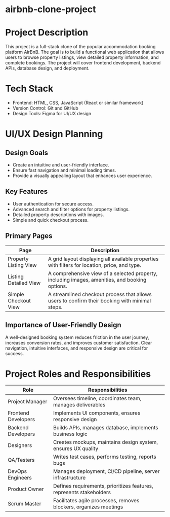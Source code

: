 # airbnb-clone-project

# Project Description
This project is a full-stack clone of the popular accommodation booking platform AirBnB. The goal is to build a functional web application that allows users to browse property listings, view detailed property information, and complete bookings. The project will cover frontend development, backend APIs, database design, and deployment.

# Tech Stack
- Frontend: HTML, CSS, JavaScript (React or similar framework)
- Version Control: Git and GitHub
- Design Tools: Figma for UI/UX design

# UI/UX Design Planning

## Design Goals
- Create an intuitive and user-friendly interface.
- Ensure fast navigation and minimal loading times.
- Provide a visually appealing layout that enhances user experience.

## Key Features
- User authentication for secure access.
- Advanced search and filter options for property listings.
- Detailed property descriptions with images.
- Simple and quick checkout process.

## Primary Pages

| Page                     | Description |
|----------------------|-------------------------------------------------------------------------------------------|
| Property Listing View | A grid layout displaying all available properties with filters for location, price, and type.|
| Listing Detailed View | A comprehensive view of a selected property, including images, amenities, and booking options.|
| Simple Checkout View | A streamlined checkout process that allows users to confirm their booking with minimal steps. |

## Importance of User-Friendly Design
A well-designed booking system reduces friction in the user journey, increases conversion rates, and improves customer satisfaction. Clear navigation, intuitive interfaces, and responsive design are critical for success.

# Project Roles and Responsibilities

| Role                  | Responsibilities                                                  |
|-----------------------|------------------------------------------------------------------|
| Project Manager       | Oversees timeline, coordinates team, manages deliverables       |
| Frontend Developers    | Implements UI components, ensures responsive design             |
| Backend Developers     | Builds APIs, manages database, implements business logic        |
| Designers             | Creates mockups, maintains design system, ensures UX quality    |
| QA/Testers           | Writes test cases, performs testing, reports bugs               |
| DevOps Engineers      | Manages deployment, CI/CD pipeline, server infrastructure       |
| Product Owner        | Defines requirements, prioritizes features, represents stakeholders |
| Scrum Master          | Facilitates agile processes, removes blockers, organizes meetings |
